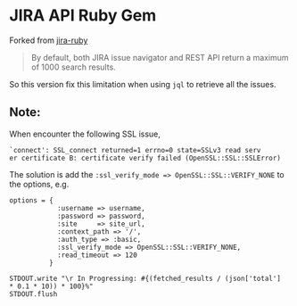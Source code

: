 JIRA API Ruby Gem
===============================

Forked from [jira-ruby](https://github.com/sumoheavy/jira-ruby)

> By default, both JIRA issue navigator and REST API return a maximum of 1000 search results.

So this version fix this limitation when using `jql` to retrieve all the issues.

## Note:
When encounter the following SSL issue, 
```
`connect': SSL_connect returned=1 errno=0 state=SSLv3 read serv
er certificate B: certificate verify failed (OpenSSL::SSL::SSLError)
```
The solution is add the `:ssl_verify_mode => OpenSSL::SSL::VERIFY_NONE` to the options, e.g.
```
options = {
            :username => username,
            :password => password,
            :site     => site_url,
            :context_path => '/',
            :auth_type => :basic,
            :ssl_verify_mode => OpenSSL::SSL::VERIFY_NONE,
            :read_timeout => 120
          }
```

```
STDOUT.write "\r In Progressing: #{(fetched_results / (json['total']  * 0.1 * 10)) * 100}%"
STDOUT.flush
```
